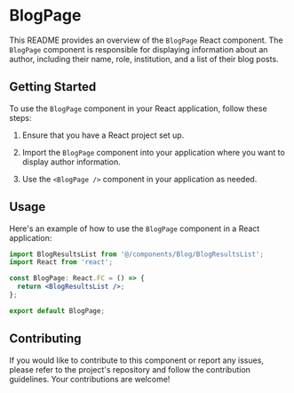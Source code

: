 # BlogPage
This README provides an overview of the `BlogPage` React component. The `BlogPage` component is responsible for displaying information about an author, including their name, role, institution, and a list of their blog posts.


## Getting Started
To use the `BlogPage` component in your React application, follow these steps:

1) Ensure that you have a React project set up.

2) Import the `BlogPage` component into your application where you want to display author information.

3) Use the `<BlogPage />` component in your application as needed.


## Usage
Here's an example of how to use the `BlogPage` component in a React application:

```jsx 
import BlogResultsList from '@/components/Blog/BlogResultsList';
import React from 'react';

const BlogPage: React.FC = () => {
  return <BlogResultsList />;
};

export default BlogPage;

```

## Contributing
If you would like to contribute to this component or report any issues, please refer to the project's repository and follow the contribution guidelines. Your contributions are welcome!

